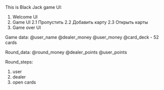 This is Black Jack game
UI:

1. Welcome UI
2. Game UI 
2.1 Пропустить
2.2 Добавить карту
2.3 Открыть карты
3. Game over UI

Game data:
@user_name
@dealer_money
@user_money
@card_deck - 52 cards

Round_data:
@round_money
@dealer_points
@user_points

Round_steps:
1. user 
2. dealer
3. open cards
